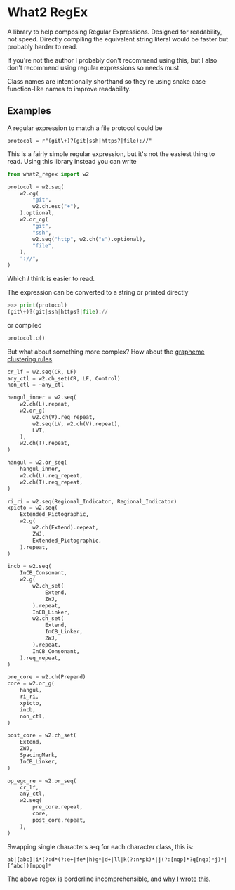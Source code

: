 # What2 RegEx

A library to help composing Regular Expressions.
Designed for readability, not speed. Directly
compiling the equivalent string literal would
be faster but probably harder to read.

If you're not the author I probably don't recommend
using this, but I also don't recommend using regular
expressions so needs must.

Class names are intentionally shorthand so they're
using snake case function-like names to improve
readability.

## Examples

A regular expression to match a file protocol
could be

```
protocol = r"(git\+)?(git|ssh|https?|file)://"
```

This is a fairly simple regular expression, but
it's not the easiest thing to read. Using this
library instead you can write

```python
from what2_regex import w2

protocol = w2.seq(
    w2.cg(
        "git",
        w2.ch.esc("+"),
    ).optional,
    w2.or_cg(
        "git",
        "ssh",
        w2.seq("http", w2.ch("s").optional),
        "file",
    ),
    "://",
)
```

Which _I_ think is easier to read.

The expression can be converted to a string
or printed directly
```python
>>> print(protocol)
(git\+)?(git|ssh|https?|file)://
```
or compiled
```python
protocol.c()
```

But what about something more complex?
How about the [grapheme clustering rules](https://unicode.org/reports/tr29/#Regex_Definitions)
```python
cr_lf = w2.seq(CR, LF)
any_ctl = w2.ch_set(CR, LF, Control)
non_ctl = ~any_ctl

hangul_inner = w2.seq(
    w2.ch(L).repeat,
    w2.or_g(
        w2.ch(V).req_repeat,
        w2.seq(LV, w2.ch(V).repeat),
        LVT,
    ),
    w2.ch(T).repeat,
)

hangul = w2.or_seq(
    hangul_inner,
    w2.ch(L).req_repeat,
    w2.ch(T).req_repeat,
)

ri_ri = w2.seq(Regional_Indicator, Regional_Indicator)
xpicto = w2.seq(
    Extended_Pictographic,
    w2.g(
        w2.ch(Extend).repeat,
        ZWJ,
        Extended_Pictographic,
    ).repeat,
)

incb = w2.seq(
    InCB_Consonant,
    w2.g(
        w2.ch_set(
            Extend,
            ZWJ,
        ).repeat,
        InCB_Linker,
        w2.ch_set(
            Extend,
            InCB_Linker,
            ZWJ,
        ).repeat,
        InCB_Consonant,
    ).req_repeat,
)

pre_core = w2.ch(Prepend)
core = w2.or_g(
    hangul,
    ri_ri,
    xpicto,
    incb,
    non_ctl,
)

post_core = w2.ch_set(
    Extend,
    ZWJ,
    SpacingMark,
    InCB_Linker,
)

op_egc_re = w2.or_seq(
    cr_lf,
    any_ctl,
    w2.seq(
        pre_core.repeat,
        core,
        post_core.repeat,
    ),
)
```

Swapping single characters a-q for each character class, this is:
```
ab|[abc]|i*(?:d*(?:e+|fe*|h)g*|d+|ll|k(?:n*pk)*|j(?:[nqp]*?q[nqp]*j)*|[^abc])[npoq]*
```
The above regex is borderline incomprehensible,
and [why I wrote this](https://github.com/alwaysmpe/what2_grapheme/blob/e7159aa75183da38a46e560f5653ab34614e5090/src/what2_grapheme/fast_re/api.py#L356-L438).
